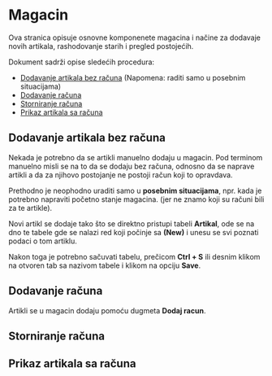 # Magacin

Ova stranica opisuje osnovne komponenete magacina i načine za dodavaje novih artikala, rashodovanje starih i pregled postojećih.

Dokument sadrži opise sledećih procedura:
  - [Dodavanje artikala bez računa](#dodavanje-artikala-bez-računa) (Napomena: raditi samo u posebnim situacijama)
  - [Dodavanje računa](#dodavanje-računa)
  - [Storniranje računa](#storniranje-računa)
  - [Prikaz artikala sa računa](#prikaz-artikala-sa-računa)

## Dodavanje artikala bez računa

Nekada je potrebno da se artikli manuelno dodaju u magacin. Pod terminom manuelno misli se na to da se dodaju bez računa, odnosno da se naprave artikli a da za njihovo postojanje ne postoji račun koji to opravdava.

Prethodno je neophodno uraditi samo u **posebnim situacijama**, npr. kada je potrebno napraviti početno stanje magacina. (jer ne znamo koji su računi bili za te artikle).

Novi artikl se dodaje tako što se direktno pristupi tabeli **Artikal**, ode se na dno te tabele gde se nalazi red koji počinje sa **(New)** i unesu se svi poznati podaci o tom artiklu.

Nakon toga je potrebno sačuvati tabelu, prečicom **Ctrl + S** ili desnim klikom na otvoren tab sa nazivom tabele i klikom na opciju **Save**.

## Dodavanje računa

Artikli se u magacin dodaju pomoću dugmeta **Dodaj racun**.

## Storniranje računa

## Prikaz artikala sa računa

